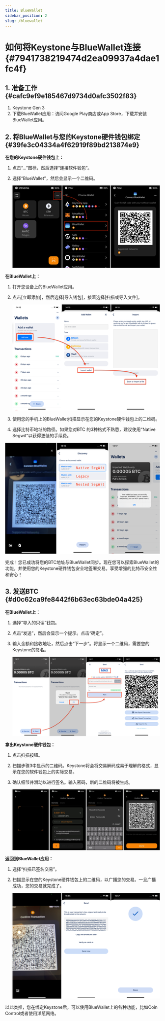 ```yaml
---
title: BlueWallet
sidebar_position: 2
slug: /bluewallet
---
```




# 如何将Keystone与BlueWallet连接 {#7941738219474d2ea09937a4dae1fc4f}


## 1. 准备工作 {#cafc9ef9e185467d9734d0afc3502f83}

1. Keystone Gen 3
1. 下载BlueWallet应用：访问Google Play商店或App Store，下载并安装BlueWallet应用。

## 2. 将BlueWallet与您的Keystone硬件钱包绑定 {#39fe3c04334a4f62919f89bd213874e9}


**在您的Keystone硬件钱包上：**

1. 点击“...”图标，然后选择“连接软件钱包”。
1. 选择“BlueWallet”，然后会显示一个二维码。

	![](./1103190520.jpg)


**在BlueWallet上：**

1. 打开您设备上的BlueWallet应用。
1. 点击[立即添加]，然后选择[导入钱包]，接着选择[扫描或导入文件]。

	![](./706287170.png)

1. 使用您的手机上的BlueWallet扫描显示在您的Keystone硬件钱包上的二维码。
1. 选择比特币地址的路径。如果您对BTC 的3种格式不熟悉，建议使用“Native Segwit”以获得更低的手续费。

![](./1252901589.png)


完成！您已成功将您的BTC地址与BlueWallet同步。现在您可以探索BlueWallet的功能，并使用您的Keystone硬件钱包安全地签署交易。享受增强的比特币安全性和安心！


## **3. 发送BTC** {#d0c62ca9fe8442f6b63ec63bde04a425}


**在BlueWallet上：**

1. 选择“导入的只读”钱包。
1. 点击“发送”，然后会显示一个提示。点击“确定”。
1. 输入金额和接收地址，然后点击“下一步”。将显示一个二维码，需要您的Keystone的签名。

	![](./1560652600.png)


**拿出Keystone硬件钱包：**

1. 点击扫描按钮。
1. 扫描步骤3中显示的二维码。Keystone将会将交易解码成易于理解的格式，显示在您的软件钱包上的实际交易。
1. 确认细节并滑动以进行签名。输入密码，新的二维码将被生成。

	![](./1620214845.jpg)


**返回到BlueWallet应用：**

1. 选择“扫描已签名交易”。
1. 扫描显示在您的Keystone硬件钱包上的二维码，以广播您的交易。一旦广播成功，您的交易就完成了。

	![](./100004764.png)


以此类推，您在绑定Keystone后，可以使用BlueWallet上的各种功能，比如Coin Control或者使用洋葱网络。


